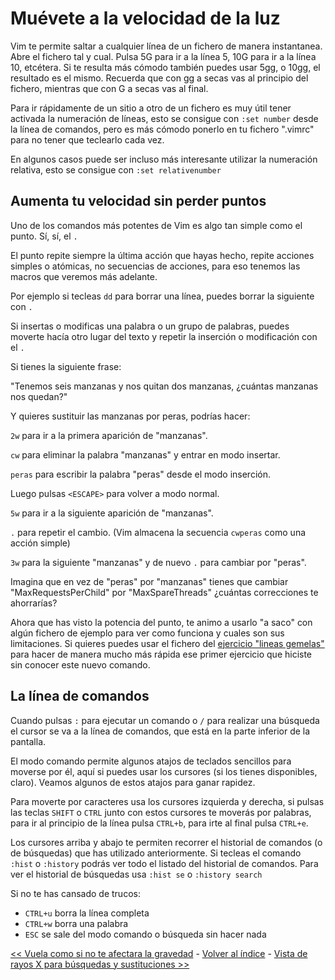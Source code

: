 # Muévete a la velocidad de la luz

Vim te permite saltar a cualquier línea de un fichero de manera instantanea. Abre el fichero tal y cual. Pulsa 5G para ir a la línea 5, 10G para ir a la línea 10, etcétera. Si te resulta más cómodo también puedes usar 5gg, o 10gg, el resultado es el mismo. Recuerda que con gg a secas vas al principio del fichero, mientras que con G a secas vas al final.

Para ir rápidamente de un sitio a otro de un fichero es muy útil tener activada la numeración de líneas, esto se consigue con `:set number` desde la línea de comandos, pero es más cómodo ponerlo en tu fichero ".vimrc" para no tener que teclearlo cada vez. 

En algunos casos puede ser incluso más interesante utilizar la numeración relativa, esto se consigue con `:set relativenumber` 

## Aumenta tu velocidad sin perder puntos

Uno de los comandos más potentes de Vim es algo tan simple como el punto. Sí, sí, el `.`

El punto repite siempre la última acción que hayas hecho, repite acciones simples o atómicas, no secuencias de acciones, para eso tenemos las macros que veremos más adelante.

Por ejemplo si tecleas `dd` para borrar una línea, puedes borrar la siguiente con `.`

Si insertas o modificas una palabra o un grupo de palabras, puedes moverte hacía otro lugar del texto y repetir la inserción o modificación con el `.` 

Si tienes la siguiente frase:

"Tenemos seis manzanas y nos quitan dos manzanas, ¿cuántas manzanas nos quedan?"

Y quieres sustituir las manzanas por peras, podrías hacer:

`2w` para ir a la primera aparición de "manzanas".

`cw` para eliminar la palabra "manzanas" y entrar en modo insertar.

`peras` para escribir la palabra "peras" desde el modo inserción. 

Luego pulsas `<ESCAPE>` para volver a modo normal.

`5w` para ir a la siguiente aparición de "manzanas".

`.` para repetir el cambio. (Vim almacena la secuencia `cwperas` como una acción simple)

`3w` para la siguiente "manzanas"  y de nuevo `.` para cambiar por "peras".

Imagina que en vez de "peras" por "manzanas" tienes que cambiar "MaxRequestsPerChild" por "MaxSpareThreads" ¿cuántas correcciones te ahorrarías?

Ahora que has visto la potencia del punto, te animo a usarlo "a saco" con algún fichero de ejemplo para ver como funciona y cuales son sus limitaciones. Si quieres puedes usar el fichero del [ejercicio "lineas gemelas"](https://github.com/juananruiz/curso_vim/blob/master/ejercicios/lineas_gemelas.txt) para hacer de manera mucho más rápida ese primer ejercicio que hiciste sin conocer este nuevo comando.


## La línea de comandos

Cuando pulsas `:` para ejecutar un comando o `/` para realizar una búsqueda el cursor se va a la línea de comandos, que está en la parte inferior de la pantalla.

El modo comando permite algunos atajos de teclados sencillos para moverse por él, aquí si puedes usar los cursores (si los tienes disponibles, claro). Veamos algunos de estos atajos para ganar rapidez.

Para moverte por caracteres usa los cursores izquierda y derecha, si pulsas las teclas `SHIFT` o `CTRL` junto con estos cursores te moverás por palabras, para ir al principio de la línea pulsa `CTRL+b`, para irte al final pulsa `CTRL+e`. 

Los cursores arriba y abajo te permiten recorrer el historial de comandos (o de búsquedas) que has utilizado anteriormente. Si tecleas el comando `:hist` o `:history` podrás ver todo el listado del historial de comandos. Para ver el historial de búsquedas usa `:hist se` o `:history search` 

Si no te has cansado de trucos: 

* `CTRL+u` borra la línea completa
* `CTRL+w` borra una palabra
* `ESC` se sale del modo comando o búsqueda sin hacer nada

[<< Vuela como si no te afectara la gravedad](https://github.com/juananruiz/curso_vim/blob/master/temario/sobrevivir_al_primer_impacto.mdtemario/vuela_como_si_no_te_afectara_la_gravedad.md) - [Volver al índice](https://github.com/juananruiz/curso_vim) - [Vista de rayos X para búsquedas y sustituciones >>](https://github.com/juananruiz/curso_vim/blob/master/temario/vista_de_rayos_x_para_busquedas_y_sustituciones.md)
